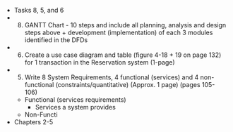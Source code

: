 
- Tasks 8, 5, and 6
- 8. GANTT Chart - 10 steps and include all planning, analysis and design steps above + development (implementation) of each 3 modules identified in the DFDs
- 6. Create a use case diagram and table (figure 4-18 + 19 on page 132) for 1 transaction in the Reservation system (1-page)
- 5. Write 8 System Requirements, 4 functional (services) and 4 non-functional (constraints/quantitative) (Approx. 1 page) (pages 105-106)
	- Functional (services requirements)
		- Services a system provides
	- Non-Functi
- Chapters 2-5 